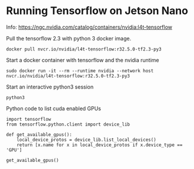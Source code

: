 # Running Tensorflow on Jetson Nano
Info: https://ngc.nvidia.com/catalog/containers/nvidia:l4t-tensorflow

Pull the tensorflow 2.3 with python 3 docker image.
```
docker pull nvcr.io/nvidia/l4t-tensorflow:r32.5.0-tf2.3-py3
```

Start a docker container with tensorflow and the nvidia runtime
```
sudo docker run -it --rm --runtime nvidia --network host nvcr.io/nvidia/l4t-tensorflow:r32.5.0-tf2.3-py3
```

Start an interactive python3 session
```
python3
```

Python code to list cuda enabled GPUs
```
import tensorflow
from tensorflow.python.client import device_lib

def get_available_gpus():
    local_device_protos = device_lib.list_local_devices()
    return [x.name for x in local_device_protos if x.device_type == 'GPU']

get_available_gpus()
```


